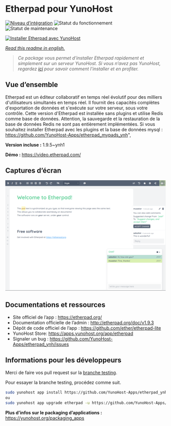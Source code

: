 <!--
N.B.: This README was automatically generated by https://github.com/YunoHost/apps/tree/master/tools/README-generator
It shall NOT be edited by hand.
-->

# Etherpad pour YunoHost

[![Niveau d’intégration](https://dash.yunohost.org/integration/etherpad.svg)](https://dash.yunohost.org/appci/app/etherpad) ![Statut du fonctionnement](https://ci-apps.yunohost.org/ci/badges/etherpad.status.svg) ![Statut de maintenance](https://ci-apps.yunohost.org/ci/badges/etherpad.maintain.svg)

[![Installer Etherpad avec YunoHost](https://install-app.yunohost.org/install-with-yunohost.svg)](https://install-app.yunohost.org/?app=etherpad)

*[Read this readme in english.](./README.md)*

> *Ce package vous permet d’installer Etherpad rapidement et simplement sur un serveur YunoHost.
Si vous n’avez pas YunoHost, regardez [ici](https://yunohost.org/#/install) pour savoir comment l’installer et en profiter.*

## Vue d’ensemble

Etherpad est un éditeur collaboratif en temps réel évolutif pour des milliers d'utilisateurs simultanés en temps réel. Il fournit des capacités complètes d'exportation de données et s'exécute sur votre serveur, sous votre contrôle.
Cette version d'Etherpad est installée sans plugins et utilise Redis comme base de données.
Attention, la sauvegarde et la restauration de la base de données Redis ne sont pas entièrement implémentées.
Si vous souhaitez installer Etherpad avec les plugins et la base de données mysql : https://github.com/YunoHost-Apps/etherpad_mypads_ynh",


**Version incluse :** 1.9.5~ynh1

**Démo :** https://video.etherpad.com/

## Captures d’écran

![Capture d’écran de Etherpad](./doc/screenshots/screenshot.png)

## Documentations et ressources

* Site officiel de l’app : <https://etherpad.org/>
* Documentation officielle de l’admin : <http://etherpad.org/doc/v1.9.3>
* Dépôt de code officiel de l’app : <https://github.com/ether/etherpad-lite>
* YunoHost Store: <https://apps.yunohost.org/app/etherpad>
* Signaler un bug : <https://github.com/YunoHost-Apps/etherpad_ynh/issues>

## Informations pour les développeurs

Merci de faire vos pull request sur la [branche testing](https://github.com/YunoHost-Apps/etherpad_ynh/tree/testing).

Pour essayer la branche testing, procédez comme suit.

``` bash
sudo yunohost app install https://github.com/YunoHost-Apps/etherpad_ynh/tree/testing --debug
ou
sudo yunohost app upgrade etherpad -u https://github.com/YunoHost-Apps/etherpad_ynh/tree/testing --debug
```

**Plus d’infos sur le packaging d’applications :** <https://yunohost.org/packaging_apps>